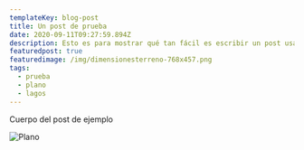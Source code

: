 ```yaml
---
templateKey: blog-post
title: Un post de prueba
date: 2020-09-11T09:27:59.894Z
description: Esto es para mostrar qué tan fácil es escribir un post usando netlify cms
featuredpost: true
featuredimage: /img/dimensionesterreno-768x457.png
tags:
  - prueba
  - plano
  - lagos
---
```

Cuerpo del post de ejemplo

![Plano](/img/dimensionesterreno-768x457.png "Plano de Ubicacion de un Terreno")